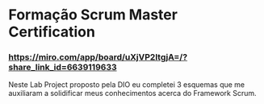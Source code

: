 # Formação Scrum Master Certification

### https://miro.com/app/board/uXjVP2ltgjA=/?share_link_id=6639119633

Neste Lab Project proposto pela DIO eu completei 3 esquemas que me auxiliaram a solidificar meus conhecimentos acerca do Framework Scrum.
